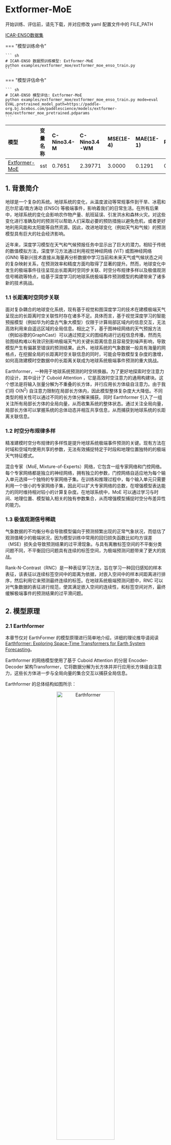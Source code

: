 # Extformer-MoE

开始训练、评估前，请先下载，并对应修改 yaml 配置文件中的 FILE_PATH

[ICAR-ENSO数据集](https://tianchi.aliyun.com/dataset/98942)

=== "模型训练命令"

    ``` sh
    # ICAR-ENSO 数据预训练模型: Extformer-MoE
    python examples/extformer_moe/extformer_moe_enso_train.py
    ```

=== "模型评估命令"

    ``` sh
    # ICAR-ENSO 模型评估: Extformer-MoE
    python examples/extformer_moe/extformer_moe_enso_train.py mode=eval EVAL.pretrained_model_path=https://paddle-org.bj.bcebos.com/paddlescience/models/extformer-moe/extformer_moe_pretrained.pdparams
    ```

| 模型 | 变量名称 | C-Nino3.4-M | C-Nino3.4-WM | MSE(1E-4) | MAE(1E-1) | RMSE |
| :-- | :-- | :-- | :-- | :-- | :-- | :-- | 
| [Extformer-MoE](https://paddle-org.bj.bcebos.com/paddlescience/models/extformer-moe/extformer_moe_pretrained.pdparams) | sst | 0.7651 | 2.39771 | 3.0000 | 0.1291 | 0.50243 |

## 1. 背景简介

地球是一个复杂的系统。地球系统的变化，从温度波动等常规事件到干旱、冰雹和厄尔尼诺/南方涛动 (ENSO) 等极端事件，影响着我们的日常生活。在所有后果中，地球系统的变化会影响农作物产量、航班延误、引发洪水和森林火灾。对这些变化进行准确及时的预测可以帮助人们采取必要的预防措施以避免危机，或者更好地利用风能和太阳能等自然资源。因此，改进地球变化（例如天气和气候）的预测模型具有巨大的社会经济影响。

近年来，深度学习模型在天气和气候预报任务中显示出了巨大的潜力。相较于传统的数值模拟方法，深度学习方法通过利用视觉神经网络 (ViT) 或图神经网络 (GNN) 等新兴技术直接从海量再分析数据中学习当前和未来天气或气候状态之间的复杂映射关系，在预测效率和精度方面均取得了显著的提升。然而，地球变化中发生的极端事件往往呈现出长距离时空同步关联、时空分布规律多样以及极值观测信号稀疏等特点，给基于深度学习的地球系统极端事件预测模型的构建带来了诸多新的技术挑战。

### 1.1 长距离时空同步关联

面对复杂耦合的地球变化系统，现有基于视觉和图深度学习的技术在建模极端天气呈现出的长距离时空关联性时存在诸多不足。具体而言，基于视觉深度学习的智能预报模型（例如华为的盘古气象大模型）仅限于计算局部区域内的信息交互，无法高效利用来自遥远区域的全局信息。相比之下，基于图神经网络的天气预报方法（例如谷歌的GraphCast）可以通过预定义的图结构进行远程信息传播，然而先验图结构难以有效识别影响极端天气的关键长距离信息且容易受到噪声影响，导致模型产生有偏甚至错误的预测结果。此外，地球系统的气象数据一般具有海量的网格点，在挖掘全局的长距离时空关联信息的同时，可能会导致模型复杂度的激增，如何高效建模时空数据中的长距离关联成为地球系统极端事件预测的重大挑战。

Earthformer，一种用于地球系统预测的时空转换器。为了更好地探索时空注意力的设计，其中设计了 Cuboid Attention ，它是高效时空注意力的通用构建块。这个想法是将输入张量分解为不重叠的长方体，并行应用长方体级自注意力。由于我们将 O(N<sup>2</sup>) 自注意力限制在局部长方体内，因此模型整体复杂度大大降低。不同类型的相关性可以通过不同的长方体分解来捕获。同时 Earthformer 引入了一组关注所有局部长方体的全局向量，从而收集系统的整体状态。通过关注全局向量，局部长方体可以掌握系统的总体动态并相互共享信息，从而捕获到地球系统的长距离关联信息。

### 1.2 时空分布规律多样

精准建模时空分布规律的多样性是提升地球系统极端事件预测的关键。现有方法在时域和空域均使用共享的参数，无法有效捕捉特定于时段和地理位置独特的的极端天气特征模式。

混合专家（MoE, Mixture-of-Experts）网络，它包含一组专家网络和门控网络。每个专家网络都是独立的神经网络，拥有独立的参数，门控网络自适应地为每个输入单元选择一个独特的专家网络子集。在训练和推理过程中，每个输入单元只需要利用一个很小的专家网络子集，因此可以扩大专家网络的总数，在增强模型表达能力的同时维持相对较小的计算复杂度。在地球系统中，MoE 可以通过学习与时间、地理位置、模型输入相关的独有参数集合，从而增强模型捕捉时空分布差异性的能力。

### 1.3 极值观测信号稀疏

气象数据的不均衡分布会导致模型偏向于预测频繁出现的正常气象状况，而低估了观测值稀少的极端状况，因为模型训练中常用的回归损失函数比如均方误差（MSE）损失会导致预测结果的过平滑现象。与具有离散标签空间的不平衡分类问题不同，不平衡回归问题具有连续的标签空间，为极端预测问题带来了更大的挑战。

Rank-N-Contrast（RNC）是一种表征学习方法，旨在学习一种回归感知的样本表征，该表征以连续标签空间中的距离为依据，对嵌入空间中的样本间距离进行排序，然后利用它来预测最终连续的标签。在地球系统极端预测问题中，RNC 可以对气象数据的表征进行规范，使其满足嵌入空间的连续性，和标签空间对齐，最终缓解极端事件的预测结果的过平滑问题。


## 2. 模型原理

### 2.1 Earthformer

本章节仅对 EarthFormer 的模型原理进行简单地介绍，详细的理论推导请阅读 [Earthformer: Exploring Space-Time Transformers for Earth System Forecasting](https://arxiv.org/abs/2207.05833)。

Earthformer 的网络模型使用了基于 Cuboid Attention 的分层 Encoder-Decoder 架构Transformer，它将数据分解为长方体并并行应用长方体级自注意力，这些长方体进一步与全局向量的集合交互以捕获全局信息。

Earthformer 的总体结构如图所示：

<center class ='img'>
<img title="Earthformer" src="https://paddle-org.bj.bcebos.com/paddlescience/docs/extformer-moe/Earthformer.png" width="60%">
</center>

### 2.2 Mixture-of-Experts

本章节仅对 Mixture-of-Experts 的原理进行简单地介绍，详细的理论推导请阅读 [Outrageously Large Neural Networks: The Sparsely-Gated Mixture-of-Experts Layer
](https://arxiv.org/abs/1701.06538)。

混合专家（MoE, Mixture-of-Experts）网络，它包含一组参数独立的专家网络 $E_1,E_2,...,E_n$ 和门控网络 $G$。给定输入 $x$，MoE 网络的输出为 $y=\sum_{i=1}^n G(x)_iE_i(x)$。

MoE 的总体结构如图所示：

<center class ='img'>
<img title="MoE" src="https://paddle-org.bj.bcebos.com/paddlescience/docs/extformer-moe/MoE.png" width="60%">
</center>

### 2.3 Rank-N-Contrast

Rank-N-Contrast（RNC）是一种根据样本在标签空间中的相互间的排序，通过对比来学习以学习连续性表征的的回归方法。RNC 的一个简单示例如图所示：

<center class ='img'>
<img title="RNC" src="https://paddle-org.bj.bcebos.com/paddlescience/docs/extformer-moe/RNC.png" width="70%">
</center>

### 2.4 Extformer-MoE 模型的训练、推理过程

模型预训练阶段是基于随机初始化的网络权重对模型进行训练，如下图所示，其中 $[x_{i}]_{i=1}^{T}$ 表示长度为 $T$ 时空序列的输入气象数据，$[y_{i}]_{i=1}^{K}$ 表示预测未来 $K$ 步的气象数据，$[y_{i_True}]_{i=1}^{K}$ 表示未来 $K$ 步的真实数据，如海面温度数据和云总降水量数据。最后网络模型预测的输出和真值计算 mse 损失函数。在推理阶段，给定长度序列为 $T$ 的数据，得到长度序列为 $K$ 的预测结果。

## 3. 海面温度模型实现

接下来开始讲解如何基于 PaddleScience 代码，实现 Extformer-MoE 模型的训练与推理。关于该案例中的其余细节请参考 [API文档](../api/arch.md)。

### 3.1 数据集介绍

数据集采用了 [EarthFormer](https://github.com/amazon-science/earth-forecasting-transformer/tree/main) 处理好的 ICAR-ENSO 数据集。

本数据集由气候与应用前沿研究院 ICAR 提供。数据包括 CMIP5/6 模式的历史模拟数据和美国 SODA 模式重建的近100多年历史观测同化数据。每个样本包含以下气象及时空变量：海表温度异常 (SST) ，热含量异常 (T300)，纬向风异常 (Ua)，经向风异常 (Va)，数据维度为 (year,month,lat,lon)。训练数据提供对应月份的 Nino3.4 index 标签数据。测试用的初始场数据为国际多个海洋资料同化结果提供的随机抽取的 n 段 12 个时间序列，数据格式采用 NPY 格式保存。

**训练数据：**

每个数据样本第一维度 (year) 表征数据所对应起始年份，对于 CMIP 数据共 291 年，其中 1-2265 为 CMIP6 中 15 个模式提供的 151 年的历史模拟数据 (总共：151年 *15 个模式=2265) ；2266-4645 为 CMIP5 中 17 个模式提供的 140 年的历史模拟数据 (总共：140 年*17 个模式=2380)。对于历史观测同化数据为美国提供的 SODA 数据。

**训练数据标签**

标签数据为 Nino3.4 SST 异常指数，数据维度为 (year,month)。

CMIP(SODA)_train.nc 对应的标签数据当前时刻 Nino3.4 SST 异常指数的三个月滑动平均值，因此数据维度与维度介绍同训练数据一致。

注：三个月滑动平均值为当前月与未来两个月的平均值。

**测试数据**

测试用的初始场 (输入) 数据为国际多个海洋资料同化结果提供的随机抽取的 n 段 12 个时间序列，数据格式采用NPY格式保存，维度为 (12，lat，lon, 4), 12 为 t 时刻及过去 11 个时刻，4 为预测因子，并按照 SST,T300,Ua,Va 的顺序存放。

EarthFFormer 模型对于 ICAR-ENSO 数据集的训练中，只对其中海面温度 (SST) 进行训练和预测。训练海温异常观测的 12 步 (一年) ，预测海温异常最多 14 步。

### 3.2 模型预训练

#### 3.2.1 约束构建

本案例基于数据驱动的方法求解问题，因此需要使用 PaddleScience 内置的 `SupervisedConstraint` 构建监督约束。在定义约束之前，需要首先指定监督约束中用于数据加载的各个参数。

数据加载的代码如下:

``` py linenums="35" title="examples/extformer_moe/extformer_moe_enso_train.py"
--8<--
examples/extformer_moe/extformer_moe_enso_train.py:35:56
--8<--
```

其中，"dataset" 字段定义了使用的 `Dataset` 类名为 `ExtMoEENSODataset`，"sampler" 字段定义了使用的 `Sampler` 类名为 `BatchSampler`，设置的 `batch_size` 为 16，`num_works` 为 8。

定义监督约束的代码如下：

``` py linenums="58" title="examples/extformer_moe/extformer_moe_enso_train.py"
--8<--
examples/extformer_moe/extformer_moe_enso_train.py:58:64
--8<--
```

`SupervisedConstraint` 的第一个参数是数据的加载方式，这里使用上文中定义的 `train_dataloader_cfg`；

第二个参数是损失函数的定义，这里使用自定义的损失函数；

第三个参数是约束条件的名字，方便后续对其索引。此处命名为 `Sup`。

#### 3.2.2 模型构建

在该案例中，海面温度模型基于 ExtFormerMoECuboid 网络模型实现，用 PaddleScience 代码表示如下：

``` py linenums="97" title="examples/extformer_moe/extformer_moe_enso_train.py"
--8<--
examples/extformer_moe/extformer_moe_enso_train.py:97:101
--8<--
```

网络模型的参数通过配置文件进行设置如下：

``` yaml linenums="47" title="examples/earthformer/conf/earthformer_enso_pretrain.yaml"
--8<--
examples/extformer_moe/conf/extformer_moe_enso_pretrain.yaml:47:129
--8<--
```

其中，`input_keys` 和 `output_keys` 分别代表网络模型输入、输出变量的名称。

#### 3.2.3 学习率与优化器构建

本案例中使用的学习率方法为 `Cosine`，学习率大小设置为 `2e-4`。优化器使用 `AdamW`，并将参数进行分组，使用不同的
`weight_decay`,用 PaddleScience 代码表示如下：

``` py linenums="103" title="examples/extformer_moe/extformer_moe_enso_train.py"
--8<--
examples/extformer_moe/extformer_moe_enso_train.py:103:128
--8<--
```

#### 3.2.4 评估器构建

本案例训练过程中会按照一定的训练轮数间隔，使用验证集评估当前模型的训练情况，需要使用 `SupervisedValidator` 构建评估器。代码如下：

``` py linenums="68" title="examples/extformer_moe/extformer_moe_enso_train.py"
--8<--
examples/extformer_moe/extformer_moe_enso_train.py:68:95
--8<--
```

`SupervisedValidator` 评估器与 `SupervisedConstraint` 比较相似，不同的是评估器需要设置评价指标 `metric`，在这里使用了自定义的评价指标分别是 `MAE`、`MSE`、`RMSE`、`corr_nino3.4_epoch` 和 `corr_nino3.4_weighted_epoch`。

#### 3.2.5 模型训练与评估

完成上述设置之后，只需要将上述实例化的对象按顺序传递给 `ppsci.solver.Solver`，然后启动训练、评估。

``` py linenums="130" title="examples/extformer_moe/extformer_moe_enso_train.py"
--8<--
examples/extformer_moe/extformer_moe_enso_train.py:130:151
--8<--
```

### 3.3 模型评估

构建模型的代码为：

``` py linenums="184" title="examples/extformer_moe/extformer_moe_enso_train.py"
--8<--
examples/extformer_moe/extformer_moe_enso_train.py:184:188
--8<--
```

构建评估器的代码为：

``` py linenums="155" title="examples/extformer_moe/extformer_moe_enso_train.py"
--8<--
examples/extformer_moe/extformer_moe_enso_train.py:155:182
--8<--
```

## 4. 完整代码

``` py linenums="1" title="examples/extformer_moe/extformer_moe_enso_train.py"
--8<--
examples/extformer_moe/extformer_moe_enso_train.py
--8<--
```

